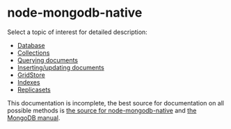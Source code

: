 node-mongodb-native 
===================

Select a topic of interest for detailed description:

  * [Database](https://github.com/christkv/node-mongodb-native/tree/master/docs/database.md)
  * [Collections](https://github.com/christkv/node-mongodb-native/tree/master/docs/collections.md)
  * [Querying documents](https://github.com/christkv/node-mongodb-native/tree/master/docs/queries.md)
  * [Inserting/updating documents](https://github.com/christkv/node-mongodb-native/tree/master/docs/insert.md)
  * [GridStore](https://github.com/christkv/node-mongodb-native/tree/master/docs/gridfs.md)
  * [Indexes](https://github.com/christkv/node-mongodb-native/tree/master/docs/indexes.md)
  * [Replicasets](https://github.com/christkv/node-mongodb-native/tree/master/docs/replicaset.md)
  
This documentation is incomplete, the best source for documentation on all possible methods is [the source for node-mongodb-native](https://github.com/christkv/node-mongodb-native) and [the MongoDB manual](http://www.mongodb.org/display/DOCS/Manual).